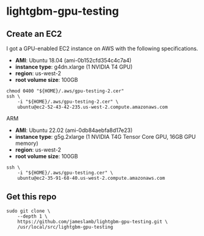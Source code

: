 # lightgbm-gpu-testing




## Create an EC2

I got a GPU-enabled EC2 instance on AWS with the following specifications.

- **AMI**: Ubuntu 18.04 (ami-0b152cfd354c4c7a4)
- **instance type**: g4dn.xlarge (1 NVIDIA T4 GPU)
- **region**: us-west-2
- **root volume size**: 100GB

```shell
chmod 0400 "${HOME}/.aws/gpu-testing-2.cer"
ssh \
    -i "${HOME}/.aws/gpu-testing-2.cer" \
    ubuntu@ec2-52-43-42-235.us-west-2.compute.amazonaws.com
```

ARM

- **AMI**: Ubuntu 22.02 (ami-0db84aebfa8d17e23)
- **instance type**: g5g.2xlarge (1 NVIDIA T4G Tensor Core GPU, 16GB GPU memory)
- **region**: us-west-2
- **root volume size**: 100GB

```shell
ssh \
    -i "${HOME}/.aws/gpu-testing.cer" \
    ubuntu@ec2-35-91-68-40.us-west-2.compute.amazonaws.com
```

## Get this repo

```shell
sudo git clone \
    --depth 1 \
    https://github.com/jameslamb/lightgbm-gpu-testing.git \
    /usr/local/src/lightgbm-gpu-testing
```
